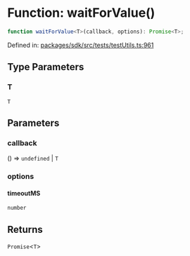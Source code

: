 # Function: waitForValue()

```ts
function waitForValue<T>(callback, options): Promise<T>;
```

Defined in: [packages/sdk/src/tests/testUtils.ts:961](https://github.com/towns-protocol/towns/blob/0db1fd0ac7258e8db8cedfb6183e8eade8284fa1/packages/sdk/src/tests/testUtils.ts#L961)

## Type Parameters

### T

`T`

## Parameters

### callback

() => `undefined` \| `T`

### options

#### timeoutMS

`number`

## Returns

`Promise`\<`T`\>
